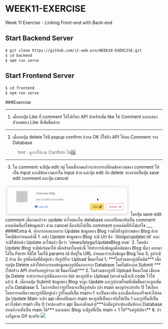# WEEK11-EXERCISE
Week 11 Exercise - Linking Front-end with Back-end

## Start Backend Server
```
$ git clone https://github.com/it-web-pro/WEEK10-EXERCISE.git
$ cd backend
$ npm run serve
```

## Start Frontend Server
```
$ cd frontend
$ npm run serve
```

###Exercise

___

1. เมื่อกดปุ่ม Like ที่ comment ให้ไปเรียก API สำหรับเพิ่ม like ให้ Comment และแสดงตัวเลขของ Like ที่เพิ่มขึ้นด้วย
___

2. เมื่อกดปุ่ม delete ให้มี popup confirm ถ้ากด OK ก็ให้ยิง API ให้ลบ Comment จาก Database
> hint : ดูการใช้งาน Confirm ได้[ที่นี่](https://www.w3schools.com/jsref/met_win_confirm.asp)
___

3. ใน comment จะมีปุ่ม edit อยู่ โดยเมื่อกดแล้วจะทำการเปลี่ยนข้อความของ comment ให้เป็น input และมีข้อความเก่าใน input ด้วย และปุ่ม edit กับ delete จะกลายเป็นปุ่ม save edit comment และปุ่ม cancel 
<img src="imgEx/ezgif.com-gif-maker.gif"/>
โดยปุ่ม save edit comment เมื่อกดแล้วจะ update ค่าใหม่ลงใน database และเปลี่ยนกลับเป็น comment แบบเดิมที่แก้ไขข้อมูลแล้ว ส่วน cancel คือกลับไปเป็น comment แบบเดิมที่ยังไม่แก้ไข
___
####Extra
4. ทำการออกแบบการ Update ข้อมูลของ Blog รวมไปถึงรูปภาพของ Blog ด้วย โดยมีข้อกำหนดดังนี้
    1. หน้า Update ข้อมูลของ Blog จะมี Url คือ `/blogs/update/:id` และจะมีไฟล์หน้า Update มาให้แล้ว ชื่อว่า `views/blogs/UpdateBlog.vue`
    2. ในหน้า Update Blog จะมีฟอร์มมาให้ เมื่อเข้ามาในหน้านี้ ให้ทำการดึงข้อมูลดั้งเดิมของ Blog นั้นๆ ออกมาใส่ใน Form ที่มีให้ โดยใช้ params id ที่อยู่ใน URL กำหนดว่าจะดึงข้อมูล Blog ไหน
    3. รูปจะมี 2 ส่วน คือ รูปดั้งเดิมที่มีอยู่แล้ว กับรูปที่จะ Upload ขึ้นมาใหม่
        1. ***ในส่วนของรูปดั้งเดิม*** เมื่อกดปุ่ม Delete แล้วให้ทำการลบข้อมูลของรูปนั้นออกจาก Database โดยไม่ต้องกด Submit ***(ให้สร้าง API สำหรับลบรูปจาก id ขึ้นมาใหม่)***
        2. ในส่วนของรูปที่ Upload ขึ้นมาใหม่ เมื่อกดปุ่ม Delete จะทำการเอารูปนั้นออกจาก list ของรูปที่จะ Upload (ตรงส่วนนี้จะมี code ไว้ให้แล้ว)
    4. เมื่อกดปุ่ม Submit ข้อมูลของ Blog จะถูก Update และรูปภาพใหม่ที่เพิ่มขึ้นมาจะถูกเพิ่มลงใน Database
    5. ในการเลือกว่ารูปไหนจะเป็นรูปหลัก (ค่า main ของรูปจะเท่ากับ 1) ให้เลือกโดยการกดที่ดาวของรูปที่มีอยู่แล้ว  รูปไหนที่เป็น main=1 จะเป็นดาวทึบ และเมื่อเลือกเสร็จแล้วให้กดปุ่ม Update Main จะยิง api เพื่อเปลี่ยนค่า main ของรูปที่เป็นดาวทึบให้เป็น 1 และรูปอื่นที่เป็นดาวใสมีค่า main เป็น 0 (จะต้องสร้าง api ขึ้นเองอีกแล้ว)***ดังนั้นรูปจะต้องบันทึกลง Database ก่อนถึงจะตั้งเป็น main ได้*** และแต่ละ Blog จะมีรูปที่เป็น main = 1 ได้**แค่รูปเดียว**
    6. ถ้างงก็ดูตาม Gif นะครับ
<img src="imgEx/ezgif.com-gif-maker (1).gif"/>

___
